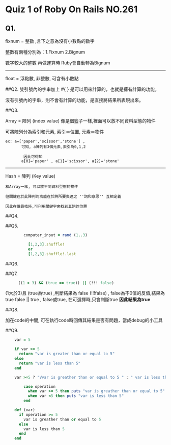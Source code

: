 # Quiz 1 of Roby On Rails NO.261 
## Q1. 

fixnum = 整數 ,言下之意為沒有小數點的數字

整數有兩種分別為：1.Fixnum 2.Bignum 

數字較大的整數 再做運算時 Ruby會自動轉為Bignum

***
float = 浮點數, 非整數, 可含有小數點 


##Q2.
雙引號內的字串加上 #{ } 是可以用來計算的，也就是擁有計算的功能。  

沒有引號內的字串，則不會有計算的功能，是直接將結果所表現出來。  

##Q3.

Array = 陣列 (index value)
像是個籃子一樣,裡面可以放不同資料型態的物件

可將陣列分為索引和元素, 索引＝位置, 元素＝物件


    ex: a=['paper','scissor','stone'] , 
           可知, a陣列有3個元素,索引為0,1,2 

            因此可得知 
           a[0]='paper' , a[1]='scissor', a[2]='stone'
***
Hash = 陣列 (Key value)

    和Array一樣, 可以放不同資料型態的物件

    但關鍵在於此陣列的功能在於將所要表達之 ''詞和意思'' 互相定義

    因此在做尋找時,可利用關鍵字來找到其詞的位置

##Q4.

##Q5.
```ruby
        computer_input = rand (1..3)
```

```ruby
          [1,2,3].shuffle!  
          or
          [1,2,3].shuffle!.last
```

##Q6.



##Q7.
```ruby
    　((1 > 3) && (true == true)) || (!!! false)
```
(1大於3)且 (true為true) ,判斷結果為 false
(!!!false) , false為不0值的反值,結果為true
false || true , false或true, 在可選擇時,只會判斷true 
**因此結果為true**

##Q8.

加在code的中間, 可在執行code時回傳其結果是否有問題，當成debug的小工具

##Q9.
```ruby
    var = 5

    if var >= 5
      return "var is greater than or equal to 5"
    else
      return "var is less than 5"
    end
```
```ruby
    var >=5 ? "Vvar is greather than or equal to 5 " : " var is less than 5"?
```
```ruby
        case operation  
          when var >= 5 then puts "var is greather than or equal to 5"  
          when var <5 then puts "var is less than 5"  
        end  
```
```ruby
    def (var)  
      if operation >= 5  
        var is greather than or equal to 5  
      else  
        var is less than 5  
      end 
    end 
```